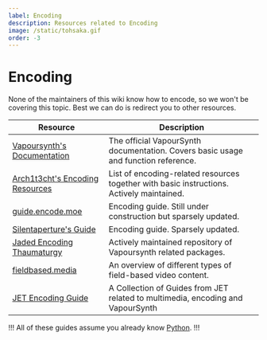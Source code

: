 ```yaml
---
label: Encoding
description: Resources related to Encoding
image: /static/tohsaka.gif
order: -3
---
```


# Encoding

None of the maintainers of this wiki know how to encode, so we won't be covering this topic. Best we can do is redirect you to other resources.

| Resource                                                                                                | Description                                                                               |
| ------------------------------------------------------------------------------------------------------- | ----------------------------------------------------------------------------------------- |
| [Vapoursynth's Documentation](https://www.vapoursynth.com/doc/)                                         | The official VapourSynth documentation. Covers basic usage and function reference.        |
| [Arch1t3cht's Encoding Resources](https://gist.github.com/arch1t3cht/ef5ec3fe0e2e8ae58fcbae903f32cfe5)  | List of encoding-related resources together with basic instructions. Actively maintained. |
| [guide.encode.moe](https://guide.encode.moe/encoding/preparation.html)                                  | Encoding guide. Still under construction but sparsely updated.                            |
| [Silentaperture's Guide](https://silentaperture.gitlab.io/mdbook-guide)                                 | Encoding guide. Sparsely updated.                                                         |
| [Jaded Encoding Thaumaturgy](https://github.com/Jaded-Encoding-Thaumaturgy)                             | Actively maintained repository of Vapoursynth related packages.                           |
| [fieldbased.media](https://fieldbased.media)                                                            | An overview of different types of field-based video content.                              |
| [JET Encoding Guide](https://jaded-encoding-thaumaturgy.github.io/JET-guide/)                           | A Collection of Guides from JET related to multimedia, encoding and VapourSynth           |

!!!
All of these guides assume you already know [Python](https://docs.python.org/3/).
!!!
